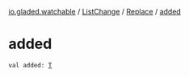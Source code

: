 [io.gladed.watchable](../../index.md) / [ListChange](../index.md) / [Replace](index.md) / [added](./added.md)

# added

`val added: `[`T`](index.md#T)